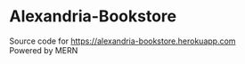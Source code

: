 # Alexandria-Bookstore

Source code for https://alexandria-bookstore.herokuapp.com  
Powered by MERN
